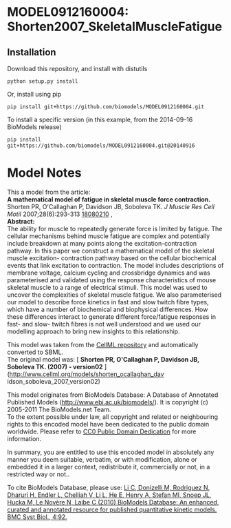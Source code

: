 # MODEL0912160004: Shorten2007_SkeletalMuscleFatigue

## Installation

Download this repository, and install with distutils

`python setup.py install`

Or, install using pip

`pip install git+https://github.com/biomodels/MODEL0912160004.git`

To install a specific version (in this example, from the 2014-09-16 BioModels release)

`pip install git+https://github.com/biomodels/MODEL0912160004.git@20140916`


# Model Notes


This a model from the article:  
**A mathematical model of fatigue in skeletal muscle force contraction.**   
Shorten PR, O'Callaghan P, Davidson JB, Soboleva TK. _J Muscle Res Cell Motil_
2007;28(6):293-313 [18080210](http://www.ncbi.nlm.nih.gov/pubmed/18080210) ,  
**Abstract:**   
The ability for muscle to repeatedly generate force is limited by fatigue. The
cellular mechanisms behind muscle fatigue are complex and potentially include
breakdown at many points along the excitation-contraction pathway. In this
paper we construct a mathematical model of the skeletal muscle excitation-
contraction pathway based on the cellular biochemical events that link
excitation to contraction. The model includes descriptions of membrane
voltage, calcium cycling and crossbridge dynamics and was parameterised and
validated using the response characteristics of mouse skeletal muscle to a
range of electrical stimuli. This model was used to uncover the complexities
of skeletal muscle fatigue. We also parameterised our model to describe force
kinetics in fast and slow twitch fibre types, which have a number of
biochemical and biophysical differences. How these differences interact to
generate different force/fatigue responses in fast- and slow- twitch fibres is
not well understood and we used our modelling approach to bring new insights
to this relationship.

This model was taken from the [CellML
repository](http://www.cellml.org/models) and automatically converted to SBML.  
The original model was: [ **Shorten PR, O'Callaghan P, Davidson JB, Soboleva
TK. (2007) - version02** ](http://www.cellml.org/models/shorten_ocallaghan_dav
idson_soboleva_2007_version02)

This model originates from BioModels Database: A Database of Annotated
Published Models (http://www.ebi.ac.uk/biomodels/). It is copyright (c)
2005-2011 The BioModels.net Team.  
To the extent possible under law, all copyright and related or neighbouring
rights to this encoded model have been dedicated to the public domain
worldwide. Please refer to [CC0 Public Domain
Dedication](http://creativecommons.org/publicdomain/zero/1.0/) for more
information.

In summary, you are entitled to use this encoded model in absolutely any
manner you deem suitable, verbatim, or with modification, alone or embedded it
in a larger context, redistribute it, commercially or not, in a restricted way
or not..  
  
To cite BioModels Database, please use: [Li C, Donizelli M, Rodriguez N,
Dharuri H, Endler L, Chelliah V, Li L, He E, Henry A, Stefan MI, Snoep JL,
Hucka M, Le Novère N, Laibe C (2010) BioModels Database: An enhanced, curated
and annotated resource for published quantitative kinetic models. BMC Syst
Biol., 4:92.](http://www.ncbi.nlm.nih.gov/pubmed/20587024)



